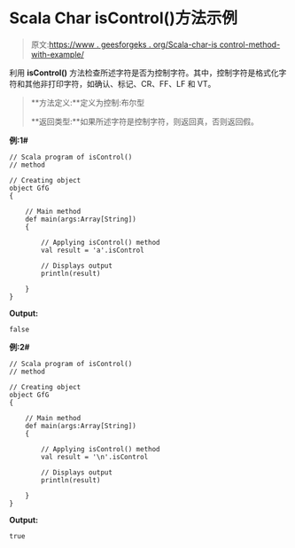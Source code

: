 # Scala Char isControl()方法示例

> 原文:[https://www . geesforgeks . org/Scala-char-is control-method-with-example/](https://www.geeksforgeeks.org/scala-char-iscontrol-method-with-example/)

利用 **isControl()** 方法检查所述字符是否为控制字符。其中，控制字符是格式化字符和其他非打印字符，如确认、标记、CR、FF、LF 和 VT。

> **方法定义:**定义为控制:布尔型
> 
> **返回类型:**如果所述字符是控制字符，则返回真，否则返回假。

**例:1#**

```
// Scala program of isControl()
// method

// Creating object
object GfG
{ 

    // Main method
    def main(args:Array[String])
    {

        // Applying isControl() method 
        val result = 'a'.isControl

        // Displays output
        println(result)

    }
} 
```

**Output:**

```
false

```

**例:2#**

```
// Scala program of isControl()
// method

// Creating object
object GfG
{ 

    // Main method
    def main(args:Array[String])
    {

        // Applying isControl() method
        val result = '\n'.isControl

        // Displays output
        println(result)

    }
} 
```

**Output:**

```
true

```